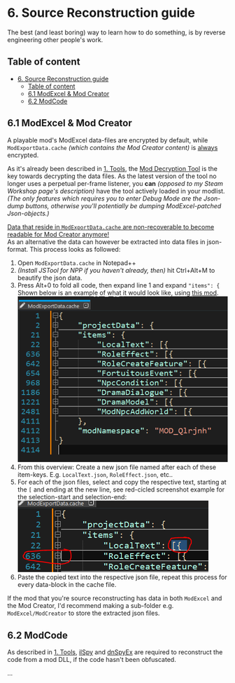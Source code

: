 # 6. Source Reconstruction guide
The best (and least boring) way to learn how to do something, is by reverse engineering other people's work.

## Table of content
- [6. Source Reconstruction guide](#6-source-reconstruction-guide)
  - [Table of content](#table-of-content)
  - [6.1 ModExcel \& Mod Creator](#61-modexcel--mod-creator)
  - [6.2 ModCode](#62-modcode)

## 6.1 ModExcel & Mod Creator
A playable mod's ModExcel data-files are encrypted by default, while `ModExportData.cache` *(which contains the Mod Creator content)* is <ins>always</ins> encrypted.

As it's already been described in [1. Tools](./ModSummary.md#1-tools), the [Mod Decryption Tool](https://steamcommunity.com/sharedfiles/filedetails/?id=3225372871) is the key towards decrypting the data files. As the latest version of the tool no longer uses a perpetual per-frame listener, you **can** *(opposed to my Steam Workshop page's description)* have the tool actively loaded in your modlist. *(The only features which requires you to enter Debug Mode are the Json-dump buttons, otherwise you'll potentially be dumping ModExcel-patched Json-objects.)*

<ins>Data that reside in `ModExportData.cache` are non-recoverable to become readable for Mod Creator anymore!</ins><br>
As an alternative the data can however be extracted into data files in json-format. This process looks as followed:
1. Open `ModExportData.cache` in Notepad++
2. *(Install JSTool for NPP if you haven't already, then)* hit Ctrl+Alt+M to beautify the json data.
3. Press Alt+0 to fold all code, then expand line 1 and expand `"items": {`
<br> Shown below is an example of what it would look like, using [this mod](https://steamcommunity.com/sharedfiles/filedetails/?id=2956998877).
<br> ![fold_data](./images/ch6_1_1.png "Folded code blocks of data files")
4. From this overview: Create a new json file named after each of these item-keys. E.g. `LocalText.json`, `RoleEffect.json`, etc..
5. For each of the json files, select and copy the respective text, starting at the `[` and ending at the new line, see red-cicled screenshot example for the selection-start and selection-end:
<br> ![select_data](./images/ch6_1_2.png "Select from [ to new line")
6. Paste the copied text into the respective json file, repeat this process for every data-block in the cache file.

If the mod that you're source reconstructing has data in both `ModExcel` and the Mod Creator, I'd recommend making a sub-folder e.g. `ModExcel/ModCreator` to store the extracted json files.

## 6.2 ModCode
As described in [1. Tools](./ModSummary.md#1-tools), [ilSpy](https://github.com/icsharpcode/ILSpy) and [dnSpyEx](https://github.com/dnSpyEx/dnSpy) are required to reconstruct the code from a mod DLL, if the code hasn't been obfuscated.

...